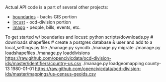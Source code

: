 Actual API code is a part of several other projects:

* [boundaries](https://github.com/rhymeswithcycle/represent-boundaries) - backs GIS portion
* [locust](https://github.com/opencivicdata/locust) - ocd-division portion
* [imago](https://github.com/opencivicdata/imago) - people, bills, events, etc.


To get started w/ boundaries and locust:
    python scripts/downloads.py                 # downloads shapefiles
    # create a postgres database & user and add to a local_settings.py file
    ./manage.py syncdb
    ./manage.py migrate
    ./manage.py loadshapefiles
    ./manage.py loaddivisions https://raw.github.com/opencivicdata/ocd-division-ids/master/identifiers/country-us.csv
    ./manage.py loadgeomapping county-13 1980-01-01 https://raw.github.com/opencivicdata/ocd-division-ids/master/mappings/us-census-geoids.csv
